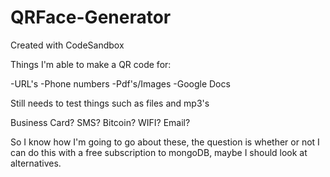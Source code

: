 # QRFace-Generator
Created with CodeSandbox


Things I'm able to make a QR code for:

-URL's
-Phone numbers
-Pdf's/Images
-Google Docs

Still needs to test things such as files and mp3's

Business Card?
SMS?
Bitcoin?
WIFI?
Email?


So I know how I'm going to go about these, the question is whether or not I can do this with a free subscription to mongoDB, maybe I should look at alternatives.
